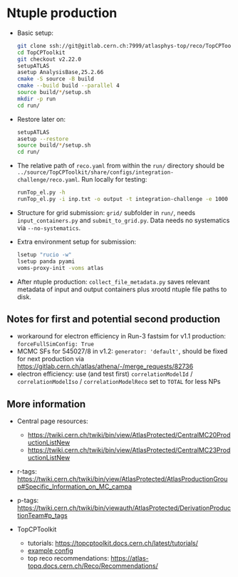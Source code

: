# Ntuple production

- Basic setup:

    ```bash
    git clone ssh://git@gitlab.cern.ch:7999/atlasphys-top/reco/TopCPToolkit.git
    cd TopCPToolkit
    git checkout v2.22.0
    setupATLAS
    asetup AnalysisBase,25.2.66
    cmake -S source -B build
    cmake --build build --parallel 4
    source build/*/setup.sh
    mkdir -p run
    cd run/
    ```

- Restore later on:

    ```bash
    setupATLAS
    asetup --restore
    source build/*/setup.sh
    cd run/
    ```

- The relative path of `reco.yaml` from within the `run/` directory should be `../source/TopCPToolkit/share/configs/integration-challenge/reco.yaml`. Run locally for testing:

    ```bash
    runTop_el.py -h
    runTop_el.py -i inp.txt -o output -t integration-challenge -e 1000
    ```

- Structure for grid submission: `grid/` subfolder in `run/`, needs `input_containers.py` and `submit_to_grid.py`. Data needs no systematics via `--no-systematics`.

- Extra environment setup for submission:

    ```bash
    lsetup "rucio -w"
    lsetup panda pyami
    voms-proxy-init -voms atlas
    ```

- After ntuple production: `collect_file_metadata.py` saves relevant metadata of input and output containers plus xrootd ntuple file paths to disk.

## Notes for first and potential second production

- workaround for electron efficiency in Run-3 fastsim for v1.1 production: `forceFullSimConfig: True`
- MCMC SFs for 545027/8 in v1.2: `generator: 'default'`, should be fixed for next production via https://gitlab.cern.ch/atlas/athena/-/merge_requests/82736
- electron efficiency: use (and test first) `correlationModelId` / `correlationModelIso` / `correlationModelReco` set to `TOTAL` for less NPs

## More information

- Central page resources:

    - https://twiki.cern.ch/twiki/bin/view/AtlasProtected/CentralMC20ProductionListNew
    - https://twiki.cern.ch/twiki/bin/view/AtlasProtected/CentralMC23ProductionListNew

- r-tags: https://twiki.cern.ch/twiki/bin/view/AtlasProtected/AtlasProductionGroup#Specific_Information_on_MC_campa
- p-tags: https://twiki.cern.ch/twiki/bin/viewauth/AtlasProtected/DerivationProductionTeam#p_tags

- TopCPToolkit

    - tutorials: https://topcptoolkit.docs.cern.ch/latest/tutorials/
    - [example config](https://gitlab.cern.ch/atlasphys-top/reco/TopCPToolkit/-/blob/main/source/TopCPToolkit/share/configs/exampleTtbarLjets/reco.yaml)
    - top reco recommendations: https://atlas-topq.docs.cern.ch/Reco/Recommendations/
